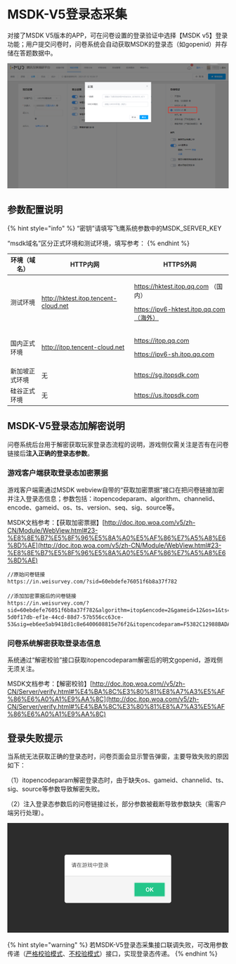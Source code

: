 # MSDK-V5登录态采集

对接了MSDK V5版本的APP，可在问卷设置的登录验证中选择【MSDK v5】登录功能；用户提交问卷时，问卷系统会自动获取MSDK的登录态（如gopenid）并存储在答题数据中。

![配置MSDK v5自动登录所需要的参数](<../.gitbook/assets/image (28).png>)

## 参数配置说明

{% hint style="info" %}
“密钥”请填写飞鹰系统参数中的MSDK\_SERVER\_KEY

“msdk域名”区分正式环境和测试环境，填写参考：
{% endhint %}

| 环境（域名）  | HTTP内网                               | HTTPS外网                                                                          |
| ------- | ------------------------------------ | -------------------------------------------------------------------------------- |
| 测试环境    | http://hktest.itop.tencent-cloud.net | <p>https://hktest.itop.qq.com （国内）</p><p>https://ipv6-hktest.itop.qq.com（海外）</p> |
| 国内正式环境  | http://itop.tencent-cloud.net        | <p>https://itop.qq.com</p><p>https://ipv6-sh.itop.qq.com</p>                     |
| 新加坡正式环境 | 无                                    | https://sg.itopsdk.com                                                           |
| 硅谷正式环境  | 无                                    | https://us.itopsdk.com                                                           |



## MSDK-V5登录态加解密说明

问卷系统后台用于解密获取玩家登录态流程的说明，游戏侧仅需关注是否有在问卷链接后**注入正确的登录态参数**。

### 游戏客户端获取登录态加密票据

游戏客户端需通过MSDK webview自带的“获取加密票据”接口在把问卷链接加密并注入登录态信息；参数包括：itopencodeparam、algorithm、channelid、encode、gameid、os、ts、version、seq、sig、source等。

MSDK文档参考：【获取加密票据】[http://doc.itop.woa.com/v5/zh-CN/Module/WebView.html#23-%E8%8E%B7%E5%8F%96%E5%8A%A0%E5%AF%86%E7%A5%A8%E6%8D%AE](http://doc.itop.woa.com/v5/zh-CN/Module/WebView.html#23-%E8%8E%B7%E5%8F%96%E5%8A%A0%E5%AF%86%E7%A5%A8%E6%8D%AE)

```
//原始问卷链接
https://in.weisurvey.com/?sid=60ebdefe76051f6b8a37f782

//添加加密票据后的问卷链接
https://in.weisurvey.com/?sid=60ebdefe76051f6b8a37f782&algorithm=itop&encode=2&gameid=12&os=1&ts=1542889299&version=2.2.000.2607.2607&seq=11-5d0f17db-ef1e-44cd-88d7-57b556cc63ce-53&sig=eb6ee5ab9418d1c8e6400608815e76f2&itopencodeparam=F5382C12988BADA6F659B443ACE9978C14DE1B62EB1274AEFDECC219DE635C2B
```

### 问卷系统解密获取登录态信息

系统通过“解密校验”接口获取itopencodeparam解密后的明文gopenid，游戏侧无须关注。

MSDK文档参考：【解密校验】[http://doc.itop.woa.com//v5/zh-CN/Server/verify.html#%E4%BA%8C%E3%80%81%E8%A7%A3%E5%AF%86%E6%A0%A1%E9%AA%8C](http://doc.itop.woa.com/v5/zh-CN/Server/verify.html#%E4%BA%8C%E3%80%81%E8%A7%A3%E5%AF%86%E6%A0%A1%E9%AA%8C)



## 登录失败提示

当系统无法获取正确的登录态时，问卷页面会显示警告弹窗，主要导致失败的原因如下：

（1）itopencodeparam解密登录态时，由于缺失os、gameid、channelid、ts、sig、source等参数导致解密失败。

（2）注入登录态参数后的问卷链接过长，部分参数被截断导致参数缺失（需客户端另行处理）。

![登录失败](<../.gitbook/assets/image (301).png>)

{% hint style="warning" %}
若MSDK-V5登录态采集接口联调失败，可改用参数传递（[严格校验模式](https://imur.gitbook.io/help\_center/api-wen-dang/fei-msdk-deng-lu-tai-chuan-di-jie-kou)、[不校验模式](https://imur.gitbook.io/help\_center/api-wen-dang/can-shu-chuan-di-jie-kou-bu-xiao-yan-mo-shi)）接口，实现登录态传递。
{% endhint %}
